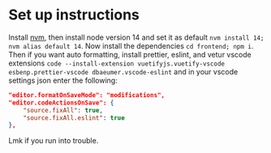 # Set up instructions
Install [nvm](https://github.com/nvm-sh/nvm#install--update-script), then install node version 14 and set it as default  `nvm install 14; nvm alias default 14`. Now install the dependencies `cd frontend; npm i`. Then if you want auto formatting, install prettier, eslint, and vetur vscode extensions `code --install-extension vuetifyjs.vuetify-vscode esbenp.prettier-vscode dbaeumer.vscode-eslint` and in your vscode settings json enter the following:

```json
"editor.formatOnSaveMode": "modifications",
"editor.codeActionsOnSave": {
	"source.fixAll": true,
	"source.fixAll.eslint": true
},
```

Lmk if you run into trouble.